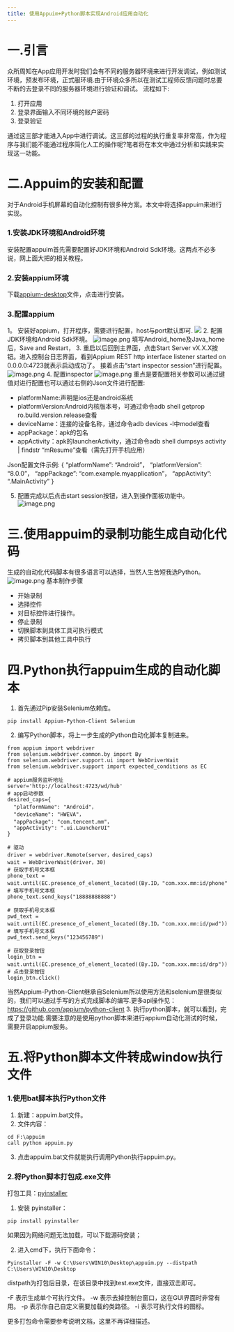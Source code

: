 ```yaml
---
title: 使用Appuim+Python脚本实现Android应用自动化
---
```


# 一.引言
众所周知在App应用开发时我们会有不同的服务器环境来进行开发调试，例如测试环境，预发布环境，正式服环境.由于环境众多所以在测试工程师反馈问题时总要不断的去登录不同的服务器环境进行验证和调试。
流程如下:
1. 打开应用
2. 登录界面输入不同环境的账户密码
3. 登录验证

通过这三部才能进入App中进行调试。这三部的过程的执行重复率非常高，作为程序与我们能不能通过程序简化人工的操作呢?笔者将在本文中通过分析和实践来实现这一功能。

# 二.Appuim的安装和配置
对于Android手机屏幕的自动化控制有很多种方案。本文中将选择appuim来进行实现。

### 1.安装JDK环境和Android环境
安装配置appuim首先需要配置好JDK环境和Android Sdk环境。这两点不必多说，网上面大把的相关教程。

### 2.安装appium环境
下载[appium-desktop](https://github.com/appium/appium-desktop/releases)文件，点击进行安装。

### 3.配置appium
1。 安装好appium，打开程序，需要进行配置，host与port默认即可.
![](https://upload-images.jianshu.io/upload_images/3067896-74a1e5538b02496b.png?imageMogr2/auto-orient/strip%7CimageView2/2/w/1240)
2. 配置JDK环境和Android Sdk环境。
![image.png](https://upload-images.jianshu.io/upload_images/3067896-e59e8a093844089b.png?imageMogr2/auto-orient/strip%7CimageView2/2/w/1240)
填写Android_home及Java_home后，Save and Restart，
3. 重启以后回到主界面，点击Start Server vX.X.X按钮。进入控制台日志界面，看到Appium REST http interface listener started on 0.0.0.0:4723就表示启动成功了。
接着点击“start inspector session”进行配置。
![image.png](https://upload-images.jianshu.io/upload_images/3067896-ffe371209ce67ee2.png?imageMogr2/auto-orient/strip%7CimageView2/2/w/1240)
4. 配置inspector
![image.png](https://upload-images.jianshu.io/upload_images/3067896-f06835cbe6b2cf96.png?imageMogr2/auto-orient/strip%7CimageView2/2/w/1240)
重点是要配置相关参数可以通过键值对进行配置也可以通过右侧的Json文件进行配置:
- platformName:声明是ios还是android系统
- platformVersion:Android内核版本号，可通过命令adb shell getprop ro.build.version.release查看
- deviceName：连接的设备名称，通过命令adb devices -l中model查看
- appPackage：apk的包名
- appActivity：apk的launcherActivity，通过命令adb shell dumpsys activity | findstr “mResume”查看（需先打开手机应用）

Json配置文件示例:
{
“platformName”: “Android”，
“platformVersion”: “8.0.0”，
“appPackage”: “com.example.myapplication”，
“appActivity”: “.MainActivity”
}

5. 配置完成以后点击start session按钮，进入到操作面板功能中。
![image.png](https://upload-images.jianshu.io/upload_images/3067896-ea05f084abdd93a9.png?imageMogr2/auto-orient/strip%7CimageView2/2/w/1240)

# 三.使用appuim的录制功能生成自动化代码
生成的自动化代码脚本有很多语言可以选择，当然人生苦短我选Python。
![image.png](https://upload-images.jianshu.io/upload_images/3067896-ce842a6abb6ff48f.png?imageMogr2/auto-orient/strip%7CimageView2/2/w/1240)
基本制作步骤
- 开始录制
- 选择控件
- 对目标控件进行操作。
- 停止录制
- 切换脚本到具体工具可执行模式
- 拷贝脚本到其他工具中执行

# 四.Python执行appuim生成的自动化脚本
1. 首先通过Pip安装Selenium依赖库。
```
pip install Appium-Python-Client Selenium
```
2. 编写Python脚本，将上一步生成的Python自动化脚本复制进来。
```
from appium import webdriver
from selenium.webdriver.common.by import By
from selenium.webdriver.support.ui import WebDriverWait
from selenium.webdriver.support import expected_conditions as EC

# appium服务监听地址
server='http://localhost:4723/wd/hub'
# app启动参数
desired_caps={
  "platformName": "Android"，
  "deviceName": "HWEVA"，
  "appPackage": "com.tencent.mm"，
  "appActivity": ".ui.LauncherUI"
}

# 驱动
driver = webdriver.Remote(server，desired_caps)
wait = WebDriverWait(driver，30)
# 获取手机号文本框
phone_text = wait.until(EC.presence_of_element_located((By.ID，"com.xxx.mm:id/phone")))
# 填写手机号文本框
phone_text.send_keys("18888888888")

# 获取手机号文本框
pwd_text = wait.until(EC.presence_of_element_located((By.ID，"com.xxx.mm:id/pwd")))
# 填写手机号文本框
pwd_text.send_keys("123456789")

# 获取登录按钮
login_btn = wait.until(EC.presence_of_element_located((By.ID，"com.xxx.mm:id/drp")))
# 点击登录按钮
login_btn.click()
```
当然Appium-Python-Client继承自Selenium所以使用方法和selenium是很类似的，我们可以通过手写的方式完成脚本的编写.更多api操作见：https://github.com/appium/python-client
3. 执行python脚本，就可以看到，完成了登录功能.需要注意的是使用python脚本来进行appium自动化测试的时候，需要开启appium服务。


# 五.将Python脚本文件转成window执行文件
### 1.使用bat脚本执行Python文件
1. 新建：appuim.bat文件。
2. 文件内容：
```
cd F:\appuim
call python appuim.py
```
3. 点击appuim.bat文件就能执行调用Python执行appuim.py。
### 2.将Python脚本打包成.exe文件
打包工具：[pyinstaller](http://www.pyinstaller.org/)
1. 安装 pyinstaller：
```
pip install pyinstaller
```
如果因为网络问题无法加载，可以下载源码安装；

2. 进入cmd下，执行下面命令：
```
Pyinstaller -F -w C:\Users\WIN10\Desktop\appuim.py --distpath C:\Users\WIN10\Desktop
```
distpath为打包后目录，在该目录中找到test.exe文件，直接双击即可。

-F 表示生成单个可执行文件。
-w 表示去掉控制台窗口，这在GUI界面时非常有用。
-p 表示你自己自定义需要加载的类路径。
-i 表示可执行文件的图标。

更多打包命令需要参考说明文档，这里不再详细描述。